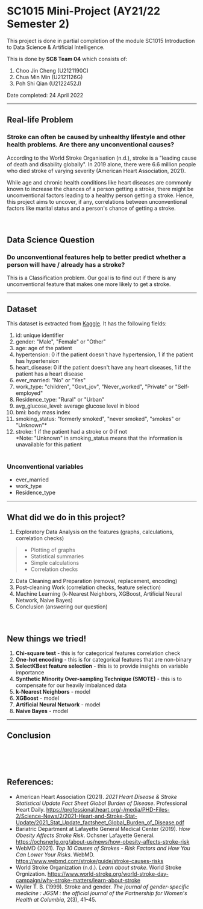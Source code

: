 # SC1015 Mini-Project (AY21/22 Semester 2)
This project is done in partial completion of the module SC1015 Introduction to Data Science & Artificial Intelligence.

This is done by **SC8 Team 04** which consists of:
1. Choo Jin Cheng (U2121190C)
2. Chua Min Min (U2121126G)
3. Poh Shi Qian (U2122452J)

Date completed: 24 April 2022

---
## Real-life Problem
### Stroke can often be caused by unhealthy lifestyle and other health problems. Are there any unconventional causes?
According to the World Stroke Organisation (n.d.), stroke is a "leading cause of death and disability globally". In 2019 alone, there were 6.6 million people who died stroke of varying severity (American Heart Association, 2021).

While age and chronic health conditions like heart diseases are commonly known to increase the chances of a person getting a stroke, there might be unconventional factors leading to a healthy person getting a stroke. Hence, this project aims to uncover, if any, correlations between unconventional factors like marital status and a person's chance of getting a stroke.
<br><br><br>
## Data Science Question
### Do unconventional features help to better predict whether a person will have / already has a stroke?
This is a Classification problem. Our goal is to find out if there is any unconventional feature that makes one more likely to get a stroke.

---
## Dataset
This dataset is extracted from [Kaggle](https://www.kaggle.com/datasets/fedesoriano/stroke-prediction-dataset). It has the following fields:

1) id: unique identifier
2) gender: "Male", "Female" or "Other"
3) age: age of the patient
4) hypertension: 0 if the patient doesn't have hypertension, 1 if the patient has hypertension
5) heart_disease: 0 if the patient doesn't have any heart diseases, 1 if the patient has a heart disease
6) ever_married: "No" or "Yes"
7) work_type: "children", "Govt_jov", "Never_worked", "Private" or "Self-employed"
8) Residence_type: "Rural" or "Urban"
9) avg_glucose_level: average glucose level in blood
10) bmi: body mass index
11) smoking_status: "formerly smoked", "never smoked", "smokes" or "Unknown"*
12) stroke: 1 if the patient had a stroke or 0 if not
<br>*Note: "Unknown" in smoking_status means that the information is unavailable for this patient
<br><br>

### Unconventional variables
* ever_married
* work_type
* Residence_type

---
## What did we do in this project?
1. Exploratory Data Analysis on the features (graphs, calculations, correlation checks)
> * Plotting of graphs<br>
> * Statistical summaries<br>
> * Simple calculations<br>
> * Correlation checks<br>
2. Data Cleaning and Preparation (removal, replacement, encoding)
3. Post-cleaning Work (correlation checks, feature selection)
4. Machine Learning (k-Nearest Neighbors, XGBoost, Artificial Neural Network, Naive Bayes)
5. Conclusion (answering our question)
<br><br><br>
## New things we tried!
1. **Chi-square test** - this is for categorical features correlation check
2. **One-hot encoding** - this is for categorical features that are non-binary
3. **SelectKBest feature selection** - this is to provide insights on variable importance
4. **Synthetic Minority Over-sampling Technique (SMOTE)** - this is to compensate for our heavily imbalanced data
5. **k-Nearest Neighbors** - model
6. **XGBoost** - model
7. **Artificial Neural Network** - model
8. **Naive Bayes** - model

---
## Conclusion

<br><br><br>
## References:
* American Heart Association (2021). *2021 Heart Disease & Stroke Statistical Update Fact Sheet Global Burden of Disease*. Professional Heart Daily. https://professional.heart.org/-/media/PHD-Files-2/Science-News/2/2021-Heart-and-Stroke-Stat-Update/2021_Stat_Update_factsheet_Global_Burden_of_Disease.pdf
* Bariatric Department at Lafayette General Medical Center (2019). *How Obesity Affects Stroke Risk*. Ochsner Lafayette General. https://ochsnerlg.org/about-us/news/how-obesity-affects-stroke-risk
* WebMD (2021). *Top 10 Causes of Strokes - Risk Factors and How You Can Lower Your Risks*. WebMD. https://www.webmd.com/stroke/guide/stroke-causes-risks
* World Stroke Organization (n.d.). *Learn about stroke*. World Stroke Orgnization. https://www.world-stroke.org/world-stroke-day-campaign/why-stroke-matters/learn-about-stroke
* Wyller T. B. (1999). Stroke and gender. *The journal of gender-specific medicine : JGSM : the official journal of the Partnership for Women's Health at Columbia*, 2(3), 41–45.
